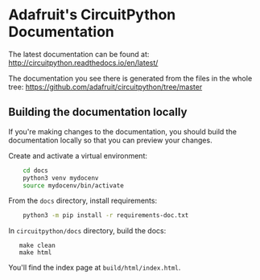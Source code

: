 Adafruit's CircuitPython Documentation
======================================

The latest documentation can be found at:
http://circuitpython.readthedocs.io/en/latest/

The documentation you see there is generated from the files in the whole tree:
https://github.com/adafruit/circuitpython/tree/master

Building the documentation locally
----------------------------------

If you're making changes to the documentation, you should build the
documentation locally so that you can preview your changes.

Create and activate a virtual environment:

```bash
    cd docs
    python3 venv mydocenv
    source mydocenv/bin/activate
```

From the `docs` directory, install requirements:

```bash
    python3 -m pip install -r requirements-doc.txt
```

In `circuitpython/docs` directory, build the docs:

```
   make clean
   make html
```

You'll find the index page at `build/html/index.html`.
